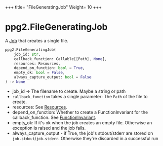 +++
title= "FileGeneratingJob"
Weight= 10
+++

# ppg2.FileGeneratingJob

A [Job](../concepts/jobs) that creates a single file.

```python
ppg2.FileGeneratingJob(
    job_id: str,
    callback_function: Callable[[Path], None],
    resources: Resources,
    depend_on_function: bool = True,
    empty_ok: bool = False,
    always_capture_output: bool = False
) -> None
```

* job_id -> The filename to create. Maybe a string or path
* `callback_function` takes a single parameter: The `Path` of the file to create.
* resources: See [Resources](../resources).
* depend_on_function: Whether to create a FunctionInvariant for the callback_function. See [FunctionInvariant](../functioninvariant).
* empty_ok: If it's ok when the job creates an empty file. Otherwise an exception is raised and the job fails.
* always_capture_output - if True, the job's stdout/stderr are stored on `job.stdout`/`job.stderr`. Otherwise they're discarded in a successful run


